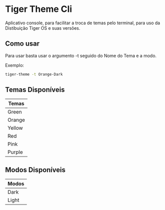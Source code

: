 # Tiger Theme Cli

Aplicativo console, para facilitar a troca de temas pelo terminal, para uso da Distibuição Tiger OS e suas versões.

## Como usar

Para usar basta usar o argumento -t  seguido do Nome do Tema e a modo.

Exemplo:

```bash
tiger-theme -t Orange-Dark
```

## Temas Disponíveis

| Temas |
|------|
| Green |
| Orange |
| Yellow |
| Red |
| Pink |
| Purple |

## Modos Disponíveis

| Modos |
|------|
| Dark |
| Light|
